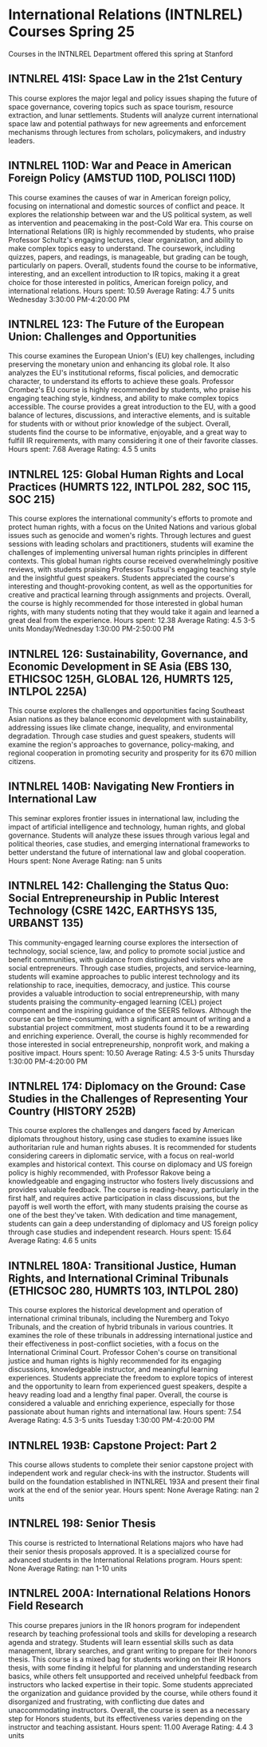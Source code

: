 # International Relations (INTNLREL) Courses Spring 25 
Courses in the INTNLREL Department offered this spring at Stanford
 ## INTNLREL 41SI: Space Law in the 21st Century
This course explores the major legal and policy issues shaping the future of space governance, covering topics such as space tourism, resource extraction, and lunar settlements. Students will analyze current international space law and potential pathways for new agreements and enforcement mechanisms through lectures from scholars, policymakers, and industry leaders.
## INTNLREL 110D: War and Peace in American Foreign Policy (AMSTUD 110D, POLISCI 110D)
This course examines the causes of war in American foreign policy, focusing on international and domestic sources of conflict and peace. It explores the relationship between war and the US political system, as well as intervention and peacemaking in the post-Cold War era.
This course on International Relations (IR) is highly recommended by students, who praise Professor Schultz's engaging lectures, clear organization, and ability to make complex topics easy to understand. The coursework, including quizzes, papers, and readings, is manageable, but grading can be tough, particularly on papers. Overall, students found the course to be informative, interesting, and an excellent introduction to IR topics, making it a great choice for those interested in politics, American foreign policy, and international relations.
Hours spent: 10.59
Average Rating: 4.7
5 units
Wednesday 3:30:00 PM-4:20:00 PM
## INTNLREL 123: The Future of the European Union: Challenges and Opportunities
This course examines the European Union's (EU) key challenges, including preserving the monetary union and enhancing its global role. It also analyzes the EU's institutional reforms, fiscal policies, and democratic character, to understand its efforts to achieve these goals.
Professor Crombez's EU course is highly recommended by students, who praise his engaging teaching style, kindness, and ability to make complex topics accessible. The course provides a great introduction to the EU, with a good balance of lectures, discussions, and interactive elements, and is suitable for students with or without prior knowledge of the subject. Overall, students find the course to be informative, enjoyable, and a great way to fulfill IR requirements, with many considering it one of their favorite classes.
Hours spent: 7.68
Average Rating: 4.5
5 units
## INTNLREL 125: Global Human Rights and Local Practices (HUMRTS 122, INTLPOL 282, SOC 115, SOC 215)
This course explores the international community's efforts to promote and protect human rights, with a focus on the United Nations and various global issues such as genocide and women's rights. Through lectures and guest sessions with leading scholars and practitioners, students will examine the challenges of implementing universal human rights principles in different contexts.
This global human rights course received overwhelmingly positive reviews, with students praising Professor Tsutsui's engaging teaching style and the insightful guest speakers. Students appreciated the course's interesting and thought-provoking content, as well as the opportunities for creative and practical learning through assignments and projects. Overall, the course is highly recommended for those interested in global human rights, with many students noting that they would take it again and learned a great deal from the experience.
Hours spent: 12.38
Average Rating: 4.5
3-5 units
Monday/Wednesday 1:30:00 PM-2:50:00 PM
## INTNLREL 126: Sustainability, Governance, and Economic Development in SE Asia (EBS 130, ETHICSOC 125H, GLOBAL 126, HUMRTS 125, INTLPOL 225A)
This course explores the challenges and opportunities facing Southeast Asian nations as they balance economic development with sustainability, addressing issues like climate change, inequality, and environmental degradation. Through case studies and guest speakers, students will examine the region's approaches to governance, policy-making, and regional cooperation in promoting security and prosperity for its 670 million citizens.
## INTNLREL 140B: Navigating New Frontiers in International Law
This seminar explores frontier issues in international law, including the impact of artificial intelligence and technology, human rights, and global governance. Students will analyze these issues through various legal and political theories, case studies, and emerging international frameworks to better understand the future of international law and global cooperation.
Hours spent: None
Average Rating: nan
5 units
## INTNLREL 142: Challenging the Status Quo: Social Entrepreneurship in Public Interest Technology (CSRE 142C, EARTHSYS 135, URBANST 135)
This community-engaged learning course explores the intersection of technology, social science, law, and policy to promote social justice and benefit communities, with guidance from distinguished visitors who are social entrepreneurs. Through case studies, projects, and service-learning, students will examine approaches to public interest technology and its relationship to race, inequities, democracy, and justice.
This course provides a valuable introduction to social entrepreneurship, with many students praising the community-engaged learning (CEL) project component and the inspiring guidance of the SEERS fellows. Although the course can be time-consuming, with a significant amount of writing and a substantial project commitment, most students found it to be a rewarding and enriching experience. Overall, the course is highly recommended for those interested in social entrepreneurship, nonprofit work, and making a positive impact.
Hours spent: 10.50
Average Rating: 4.5
3-5 units
Thursday 1:30:00 PM-4:20:00 PM
## INTNLREL 174: Diplomacy on the Ground: Case Studies in the Challenges of Representing Your Country (HISTORY 252B)
This course explores the challenges and dangers faced by American diplomats throughout history, using case studies to examine issues like authoritarian rule and human rights abuses. It is recommended for students considering careers in diplomatic service, with a focus on real-world examples and historical context.
This course on diplomacy and US foreign policy is highly recommended, with Professor Rakove being a knowledgeable and engaging instructor who fosters lively discussions and provides valuable feedback. The course is reading-heavy, particularly in the first half, and requires active participation in class discussions, but the payoff is well worth the effort, with many students praising the course as one of the best they've taken. With dedication and time management, students can gain a deep understanding of diplomacy and US foreign policy through case studies and independent research.
Hours spent: 15.64
Average Rating: 4.6
5 units
## INTNLREL 180A: Transitional Justice, Human Rights, and International Criminal Tribunals (ETHICSOC 280, HUMRTS 103, INTLPOL 280)
This course explores the historical development and operation of international criminal tribunals, including the Nuremberg and Tokyo Tribunals, and the creation of hybrid tribunals in various countries. It examines the role of these tribunals in addressing international justice and their effectiveness in post-conflict societies, with a focus on the International Criminal Court.
Professor Cohen's course on transitional justice and human rights is highly recommended for its engaging discussions, knowledgeable instructor, and meaningful learning experiences. Students appreciate the freedom to explore topics of interest and the opportunity to learn from experienced guest speakers, despite a heavy reading load and a lengthy final paper. Overall, the course is considered a valuable and enriching experience, especially for those passionate about human rights and international law.
Hours spent: 7.54
Average Rating: 4.5
3-5 units
Tuesday 1:30:00 PM-4:20:00 PM
## INTNLREL 193B: Capstone Project: Part 2
This course allows students to complete their senior capstone project with independent work and regular check-ins with the instructor. Students will build on the foundation established in INTNLREL 193A and present their final work at the end of the senior year.
Hours spent: None
Average Rating: nan
2 units
## INTNLREL 198: Senior Thesis
This course is restricted to International Relations majors who have had their senior thesis proposals approved. It is a specialized course for advanced students in the International Relations program.
Hours spent: None
Average Rating: nan
1-10 units
## INTNLREL 200A: International Relations Honors Field Research
This course prepares juniors in the IR honors program for independent research by teaching professional tools and skills for developing a research agenda and strategy. Students will learn essential skills such as data management, library searches, and grant writing to prepare for their honors thesis.
This course is a mixed bag for students working on their IR Honors thesis, with some finding it helpful for planning and understanding research basics, while others felt unsupported and received unhelpful feedback from instructors who lacked expertise in their topic. Some students appreciated the organization and guidance provided by the course, while others found it disorganized and frustrating, with conflicting due dates and unaccommodating instructors. Overall, the course is seen as a necessary step for Honors students, but its effectiveness varies depending on the instructor and teaching assistant.
Hours spent: 11.00
Average Rating: 4.4
3 units